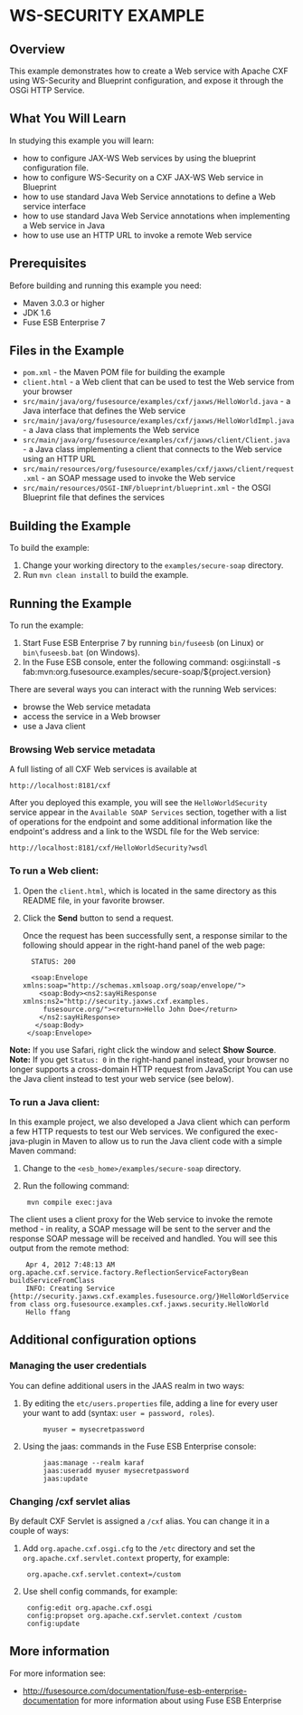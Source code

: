 # WS-SECURITY EXAMPLE

## Overview
This example demonstrates how to create a Web service with Apache CXF using WS-Security and Blueprint configuration, and expose it through the OSGi HTTP Service.


## What You Will Learn
In studying this example you will learn:

* how to configure JAX-WS Web services by using the blueprint configuration file.
* how to configure WS-Security on a CXF JAX-WS Web service in Blueprint
* how to use standard Java Web Service annotations to define a Web service interface
* how to use standard Java Web Service annotations when implementing a Web service in Java
* how to use use an HTTP URL to invoke a remote Web service

## Prerequisites
Before building and running this example you need:

* Maven 3.0.3 or higher
* JDK 1.6
* Fuse ESB Enterprise 7

## Files in the Example
* `pom.xml` - the Maven POM file for building the example
* `client.html` - a Web client that can be used to test the Web service from your browser
* `src/main/java/org/fusesource/examples/cxf/jaxws/HelloWorld.java` - a Java interface that defines the Web service
* `src/main/java/org/fusesource/examples/cxf/jaxws/HelloWorldImpl.java` - a Java class that implements the Web service
* `src/main/java/org/fusesource/examples/cxf/jaxws/client/Client.java` - a Java class implementing a client that connects to the Web service using an HTTP URL
* `src/main/resources/org/fusesource/examples/cxf/jaxws/client/request.xml` - an SOAP message used to invoke the Web service
* `src/main/resources/OSGI-INF/blueprint/blueprint.xml` - the OSGI Blueprint file that defines the services

## Building the Example
To build the example:

1. Change your working directory to the `examples/secure-soap` directory.
2. Run `mvn clean install` to build the example.


## Running the Example
To run the example:

1. Start Fuse ESB Enterprise 7 by running `bin/fuseesb` (on Linux) or `bin\fuseesb.bat` (on Windows).
2. In the Fuse ESB console, enter the following command:
        osgi:install -s fab:mvn:org.fusesource.examples/secure-soap/${project.version}

There are several ways you can interact with the running Web services:
* browse the Web service metadata
* access the service in a Web browser
* use a Java client

### Browsing Web service metadata

A full listing of all CXF Web services is available at

    http://localhost:8181/cxf

After you deployed this example, you will see the `HelloWorldSecurity` service appear in the `Available SOAP Services` section, together with a list of operations for the endpoint and some additional information like the endpoint's address and a link to the WSDL file for the Web service:

    http://localhost:8181/cxf/HelloWorldSecurity?wsdl


### To run a Web client:

1. Open the `client.html`, which is located in the same directory as this README file, in your favorite browser.
2. Click the **Send** button to send a request.

   Once the request has been successfully sent, a response similar to the following should appear in the right-hand panel of the web page:

         STATUS: 200

         <soap:Envelope xmlns:soap="http://schemas.xmlsoap.org/soap/envelope/">
           <soap:Body><ns2:sayHiResponse xmlns:ns2="http://security.jaxws.cxf.examples.
            fusesource.org/"><return>Hello John Doe</return>
           </ns2:sayHiResponse>
          </soap:Body>
        </soap:Envelope>

**Note:** If you use Safari, right click the window and select **Show Source**.
**Note:** If you get `Status: 0` in the right-hand panel instead, your browser no longer supports a cross-domain HTTP request from JavaScript
      You can use the Java client instead to test your web service (see below).


### To run a Java client:

In this example project, we also developed a Java client which can perform a few HTTP requests to test our Web services. We
configured the exec-java-plugin in Maven to allow us to run the Java client code with a simple Maven command:

1. Change to the `<esb_home>/examples/secure-soap` directory.
2. Run the following command:

        mvn compile exec:java

The client uses a client proxy for the Web service to invoke the remote method - in reality, a SOAP message will be sent to the server and the response SOAP message will be received and handled.  You will see this output from the remote method:

        Apr 4, 2012 7:48:13 AM org.apache.cxf.service.factory.ReflectionServiceFactoryBean buildServiceFromClass
        INFO: Creating Service {http://security.jaxws.cxf.examples.fusesource.org/}HelloWorldService from class org.fusesource.examples.cxf.jaxws.security.HelloWorld
        Hello ffang


## Additional configuration options

### Managing the user credentials

You can define additional users in the JAAS realm in two ways:

1. By editing the `etc/users.properties` file, adding a line for every user your want to add (syntax: `user = password, roles`).

            myuser = mysecretpassword

2. Using the jaas: commands in the Fuse ESB Enterprise console:

            jaas:manage --realm karaf
            jaas:useradd myuser mysecretpassword
            jaas:update


### Changing /cxf servlet alias

By default CXF Servlet is assigned a `/cxf` alias. You can change it in a couple of ways:

1. Add `org.apache.cxf.osgi.cfg` to the `/etc` directory and set the `org.apache.cxf.servlet.context` property, for example:

        org.apache.cxf.servlet.context=/custom

2. Use shell config commands, for example:

        config:edit org.apache.cxf.osgi
        config:propset org.apache.cxf.servlet.context /custom
        config:update


## More information
For more information see:

* http://fusesource.com/documentation/fuse-esb-enterprise-documentation for more information about using Fuse ESB Enterprise